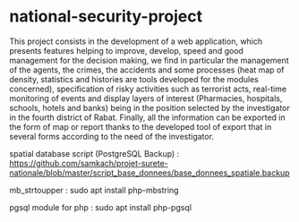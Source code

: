 # national-security-project

This project consists in the development of a web application, which presents features helping to improve, develop, speed and good management for the decision making, we find in particular the management of the agents, the crimes, the accidents and some processes (heat map of density, statistics and histories are tools developed for the modules concerned), specification of risky activities such as terrorist acts, real-time monitoring of events and display layers of interest (Pharmacies, hospitals, schools, hotels and banks) being in the position selected by the investigator in the fourth district of Rabat.
Finally, all the information can be exported in the form of map or report thanks to the developed tool of export that in several forms according to the need of the investigator.

spatial database script (PostgreSQL Backup) : https://github.com/samkach/projet-surete-nationale/blob/master/script_base_donnees/base_donnees_spatiale.backup

mb_strtoupper : sudo apt install php-mbstring

pgsql module for php : sudo apt install php-pgsql

